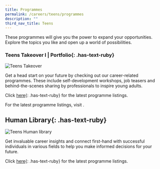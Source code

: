```yaml
---
title: Programmes
permalink: /careers/teens/programmes
description: ""
third_nav_title: Teens
---
```

These programmes will give you the power to expand your opportunities. Explore the topics you like and open up a world of possibilities.

### **Teens Takeover I | Portfolio**{: .has-text-ruby}

![Teens Takeover](/images/careers/teens/programmes-teens-takeover-1.jpg)

Get a head start on your future by checking out our career-related programmes. These include self-development workshops, job teasers and behind-the-scenes sharing by professionals to inspire young adults.

Click [here](https://go.gov.sg/nlb-teenstakeover){: .has-text-ruby} for the latest programme listings.

For the latest programme listings, visit .

## **Human Library**{: .has-text-ruby}

![Teens Human library](/images/careers/teens/programmes-human-library-1.png)

Get invaluable career insights and connect first-hand with successful individuals in various fields to help you make informed decisions for your future.

Click [here](https://go.gov.sg/nlb-teenstakeover){: .has-text-ruby} for the latest programme listings.